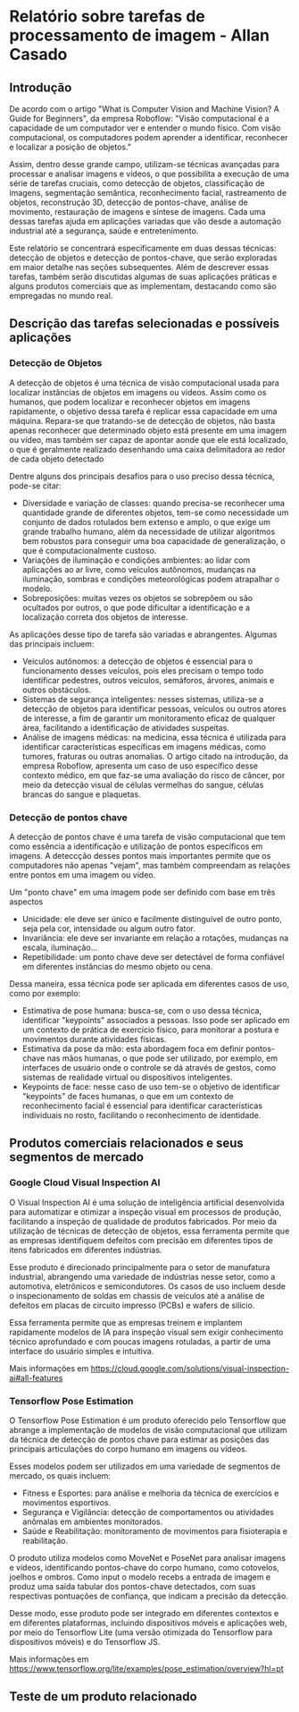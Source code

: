 # Relatório sobre tarefas de processamento de imagem - Allan Casado
## Introdução

De acordo com o artigo "What is Computer Vision and Machine Vision? A Guide for Beginners", da empresa Roboflow: "Visão computacional é a capacidade de um computador ver e entender o mundo físico. Com visão computacional, os computadores podem aprender a identificar, reconhecer e localizar a posição de objetos."

Assim, dentro desse grande campo, utilizam-se técnicas avançadas para processar e analisar imagens e vídeos, o que possibilita a execução de uma série de tarefas cruciais, como detecção de objetos, classificação de imagens, segmentação semântica, reconhecimento facial, rastreamento de objetos, reconstrução 3D, detecção de pontos-chave, análise de movimento, restauração de imagens e síntese de imagens. Cada uma dessas tarefas ajuda em aplicações variadas que vão desde a automação industrial até a segurança, saúde e entretenimento.

Este relatório se concentrará especificamente em duas dessas técnicas: detecção de objetos e detecção de pontos-chave, que serão exploradas em maior detalhe nas seções subsequentes. Além de descrever essas tarefas, também serão discutidas algumas de suas aplicações práticas e alguns produtos comerciais que as implementam, destacando como são empregadas no mundo real.

## Descrição das tarefas selecionadas e possíveis aplicações

### Detecção de Objetos

A detecção de objetos é uma técnica de visão computacional usada para localizar instâncias de objetos em imagens ou vídeos. Assim como os humanos, que podem localizar e reconhecer objetos em imagens rapidamente, o objetivo dessa tarefa é replicar essa capacidade em uma máquina. Repara-se que tratando-se de detecção de objetos, não basta apenas reconhecer que determinado objeto está presente em uma imagem ou vídeo, mas também ser capaz de apontar aonde que ele está localizado, o que é geralmente realizado desenhando uma caixa delimitadora ao redor de cada objeto detectado

Dentre alguns dos principais desafios para o uso preciso dessa técnica, pode-se citar:
* Diversidade e variação de classes: quando precisa-se reconhecer uma quantidade grande de diferentes objetos, tem-se como necessidade um conjunto de dados rotulados bem extenso e amplo, o que exige um grande trabalho humano, além da necessidade de utilizar algoritmos bem robustos para conseguir uma boa capacidade de generalização, o que é computacionalmente custoso.
* Variações de iluminação e condições ambientes: ao lidar com aplicações ao ar livre, como veículos autônomos, mudanças na iluminação, sombras e condições meteorológicas podem atrapalhar o modelo.
* Sobreposições: muitas vezes os objetos se sobrepõem ou são ocultados por outros, o que pode dificultar a identificação e a localização correta dos objetos de interesse.

As aplicações desse tipo de tarefa são  variadas e abrangentes. Algumas das principais incluem:
* Veículos autônomos: a detecção de objetos é essencial para o funcionamento desses veículos, pois eles precisam o tempo todo identificar pedestres, outros veículos, semáforos, árvores, animais e outros obstáculos.
* Sistemas de segurança inteligentes: nesses sistemas, utiliza-se a detecção de objetos para identificar pessoas, veículos ou outros atores de interesse, a fim de garantir um monitoramento eficaz de qualquer área, facilitando a identificação de atividades suspeitas.
* Análise de imagens médicas: na medicina, essa técnica é utilizada para identificar características específicas em imagens médicas, como tumores, fraturas ou outras anomalias. O artigo citado na introdução, da empresa Roboflow, apresenta um caso de uso específico desse contexto médico, em que faz-se uma avaliação do risco de câncer, por meio da detecção visual de células vermelhas do sangue, células brancas do sangue e plaquetas.


### Detecção de pontos chave

A detecção de pontos chave é uma tarefa de visão computacional que tem como essência a identificação e utilização de pontos específicos em imagens. A deteccção desses pontos mais importantes permite que os computadores não apenas "vejam", mas também compreendam as relações entre pontos em uma imagem ou vídeo.

Um "ponto chave" em uma imagem pode ser definido com base em três aspectos
* Unicidade: ele deve ser único e facilmente distinguível de outro ponto, seja pela cor, intensidade ou algum outro fator.
* Invariância: ele deve ser invariante em relação a rotações, mudanças na escala, iluminação...
* Repetibilidade: um ponto chave deve ser detectável de forma confiável em diferentes instâncias do mesmo objeto ou cena.

Dessa maneira, essa técnica pode ser aplicada em diferentes casos de uso, como por exemplo:
* Estimativa de pose humana: busca-se, com o uso dessa técnica, identificar "keypoints" associados a pessoas. Isso pode ser aplicado em um contexto de prática de exercício físico, para monitorar a postura e movimentos durante atividades físicas.
* Estimativa da pose da mão: esta abordagem foca em definir pontos-chave nas mãos humanas, o que pode ser utilizado, por exemplo, em interfaces de usuário onde o controle se dá através de gestos, como sistemas de realidade virtual ou dispositivos inteligentes.
* Keypoints de face: nesse caso de uso tem-se o objetivo de identificar "keypoints" de faces humanas, o que em um contexto de reconhecimento facial é essencial para identificar características individuais no rosto, facilitando o reconhecimento de identidade.

## Produtos comerciais relacionados e seus segmentos de mercado

###  Google Cloud Visual Inspection AI

O Visual Inspection AI é uma solução de inteligência artificial desenvolvida para automatizar e otimizar a inspeção visual em processos de produção, facilitando a inspeção de qualidade de produtos fabricados. Por meio da utilização de técnicas de detecção de objetos, essa ferramenta permite que as empresas identifiquem defeitos com precisão em diferentes tipos de itens fabricados em diferentes indústrias.

Esse produto é direcionado principalmente para o setor de manufatura industrial, abrangendo uma variedade de indústrias nesse setor, como a automotiva, eletrônicos e semicondutores. Os casos de uso incluem desde o inspecionamento de soldas em chassis de veículos até a análise de defeitos em placas de circuito impresso (PCBs) e wafers de silício.

Essa ferramenta permite que as empresas treinem e implantem rapidamente modelos de IA para inspeção visual sem exigir conhecimento técnico aprofundado e com poucas imagens rotuladas, a partir de uma interface do usuário simples e intuitiva.

Mais informações em https://cloud.google.com/solutions/visual-inspection-ai#all-features

### Tensorflow Pose Estimation

O Tensorflow Pose Estimation é um produto oferecido pelo Tensorflow que abrange a implementação de modelos de visão computacional que utilizam da técnica de detecção de pontos chave para estimar as posições das principais articulações do corpo humano em imagens ou vídeos.

Esses modelos podem ser utilizados em uma variedade de segmentos de mercado, os quais incluem:
* Fitness e Esportes: para análise e melhoria da técnica de exercícios e movimentos esportivos.
* Segurança e Vigilância: detecção de comportamentos ou atividades anômalas em ambientes monitorados.
* Saúde e Reabilitação: monitoramento de movimentos para fisioterapia e reabilitação.

O produto utiliza modelos como MoveNet e PoseNet para analisar imagens e vídeos, identificando pontos-chave do corpo humano, como cotovelos, joelhos e ombros. Como input o modelo recebs a entrada de imagem e produz uma saída tabular dos pontos-chave detectados, com suas respectivas pontuações de confiança, que indicam a precisão da detecção.

Desse modo, esse produto pode ser integrado em diferentes contextos e em diferentes plataformas, incluindo dispositivos móveis e aplicações web, por meio do Tensorflow Lite (uma versão otimizada do Tensorflow para dispositivos móveis) e do Tensorflow JS.

Mais informações em https://www.tensorflow.org/lite/examples/pose_estimation/overview?hl=pt

## Teste de um produto relacionado
